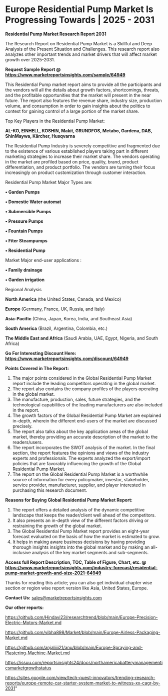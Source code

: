 # Europe Residential Pump Market Is Progressing Towards | 2025 - 2031

<strong>Residential Pump Market Research Report 2031</strong>

The Research Report on Residential Pump Market is a Skillful and Deep Analysis of the Present Situation and Challenges. This research report also analyzes other important trends and market drivers that will affect market growth over 2025-2031.

<strong>Request Sample Report @ <a href=https://www.marketreportsinsights.com/sample/64949>https://www.marketreportsinsights.com/sample/64949</a></strong>

This Residential Pump market report aims to provide all the participants and the vendors will all the details about growth factors, shortcomings, threats, and the profitable opportunities that the market will present in the near future. The report also features the revenue share, industry size, production volume, and consumption in order to gain insights about the politics to contest for gaining control of a large portion of the market share.

Top Key Players in the Residential Pump Market:

<strong>AL-KO, EINHELL, KOSHIN, Makit, GRUNDFOS, Metabo, Gardena, DAB, ShinMaywa, Kärcher, Husqvarna</strong>

The Residential Pump Industry is severely competitive and fragmented due to the existence of various established players taking part in different marketing strategies to increase their market share. The vendors operating in the market are profiled based on price, quality, brand, product differentiation, and product portfolio. The vendors are turning their focus increasingly on product customization through customer interaction.

Residential Pump Market Major Types are:

<strong>• Garden Pumps

• Domestic Water automat

• Submersible Pumps

• Pressure Pumps

• Fountain Pumps

• Fiter Steampumps

• Residential Pump</strong>

Market Major end-user applications :

<strong>• Family drainage

• Garden irrigation</strong>

Regional Analysis

</u><strong><b>North America</b></strong> (the United States, Canada, and Mexico)

<strong><b>Europe </b></strong>(Germany, France, UK, Russia, and Italy)

<strong><b>Asia-Pacific</b></strong> (China, Japan, Korea, India, and Southeast Asia)

<strong><b>South America</b></strong> (Brazil, Argentina, Colombia, etc.)

<strong><b>The Middle East and Africa</b></strong> (Saudi Arabia, UAE, Egypt, Nigeria, and South Africa)

<strong>Go For Interesting Discount Here: <a href=https://www.marketreportsinsights.com/discount/64949>https://www.marketreportsinsights.com/discount/64949</a></strong>

<strong>Points Covered in The Report:</strong>
<ol>
  <li>The major points considered in the Global Residential Pump Market report include the leading competitors operating in the global market.</li>
  <li>The report also contains the company profiles of the players operating in the global market.</li>
  <li>The manufacture, production, sales, future strategies, and the technological capabilities of the leading manufacturers are also included in the report.</li>
  <li>The growth factors of the Global Residential Pump Market are explained in-depth, wherein the different end-users of the market are discussed precisely.</li>
  <li>The report also talks about the key application areas of the global market, thereby providing an accurate description of the market to the readers/users.</li>
  <li>The report incorporates the SWOT analysis of the market. In the final section, the report features the opinions and views of the industry experts and professionals. The experts analyzed the export/import policies that are favorably influencing the growth of the Global Residential Pump Market.</li>
  <li>The report on the Global Residential Pump Market is a worthwhile source of information for every policymaker, investor, stakeholder, service provider, manufacturer, supplier, and player interested in purchasing this research document.</li>
</ol>
<strong>Reasons for Buying Global Residential Pump Market Report:</strong>

<ol>
  <li>The report offers a detailed analysis of the dynamic competitive landscape that keeps the reader/client well ahead of the competitors.</li>
  <li>It also presents an in-depth view of the different factors driving or restraining the growth of the global market.</li>
  <li>The Global Residential Pump Market report provides an eight-year forecast evaluated on the basis of how the market is estimated to grow.</li>
  <li>It helps in making aware business decisions by having providing thorough insights insights into the global market and by making an all-inclusive analysis of the key market segments and sub-segments.</li>
</ol>
<strong>Access full Report Description, TOC, Table of Figure, Chart, etc. @ <a href=https://www.marketreportsinsights.com/industry-forecast/residential-pump-market-growth-and-size-2021-64949>https://www.marketreportsinsights.com/industry-forecast/residential-pump-market-growth-and-size-2021-64949</a></strong>


Thanks for reading this article; you can also get individual chapter wise section or region wise report version like Asia, United States, Europe.

<strong>Contact Us:</strong>
sales@marketreportsinsights.com

<strong>Our other reports:</strong>

<a href=https://github.com/Hindavi23/researchtrend/blob/main/Europe-Precision-Electric-Motors-Market.md>https://github.com/Hindavi23/researchtrend/blob/main/Europe-Precision-Electric-Motors-Market.md</a>

<a href=https://github.com/vibha898/Market/blob/main/Europe-Airless-Packaging-Market.md>https://github.com/vibha898/Market/blob/main/Europe-Airless-Packaging-Market.md</a>

<a href=https://github.com/anjaliiii21/anu/blob/main/Europe-Spraying-and-Plastering-Machine-Market.md>https://github.com/anjaliiii21/anu/blob/main/Europe-Spraying-and-Plastering-Machine-Market.md</a>

<a href=https://issuu.com/reportsinsights24/docs/northamericabatterymanagementicsmarketgrowthstatus>https://issuu.com/reportsinsights24/docs/northamericabatterymanagementicsmarketgrowthstatus</a>

<a href=https://sites.google.com/view/tech-quest-innovators/trending-research-reports/europe-remote-car-starter-system-market-to-witness-xx-cagr-by-2031>https://sites.google.com/view/tech-quest-innovators/trending-research-reports/europe-remote-car-starter-system-market-to-witness-xx-cagr-by-2031</a>"

